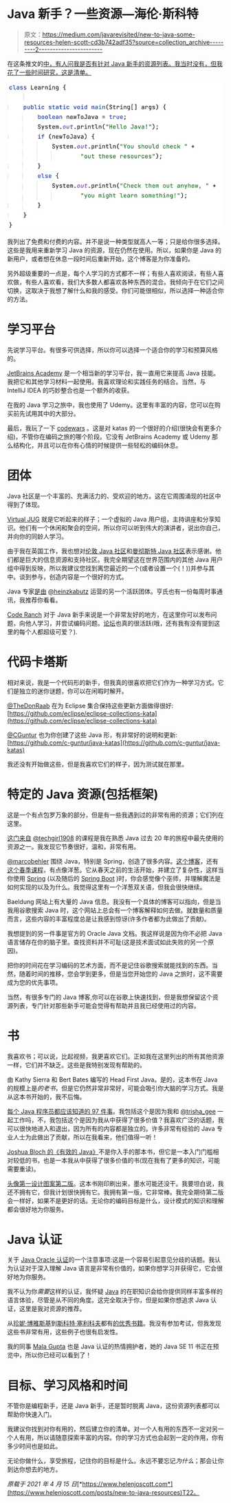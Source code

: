 # Java 新手？一些资源—海伦·斯科特

> 原文：<https://medium.com/javarevisited/new-to-java-some-resources-helen-scott-cd3b742adf35?source=collection_archive---------2----------------------->

在这条推文的[中，有人问我是否有针对 Java 新手的资源列表。我当时没有，但我花了一些时间研究，这是清单。](https://twitter.com/helenjoscott/status/1372477062263496704?s=21)

[![](img/2ad2242669e49de2a9610dee3f33c99a.png)](https://javarevisited.blogspot.com/2018/07/top-5-websites-to-learn-coding-in-java.html)

我列出了免费和付费的内容。并不是说一种类型就高人一等；只是给你很多选择。这些是我用来重新学习 Java 的资源，现在仍然在使用。所以，如果你是 Java 的新用户，或者想在休息一段时间后重新开始，这个博客是为你准备的。

另外超级重要的一点是，每个人学习的方式都不一样；有些人喜欢阅读，有些人喜欢做，有些人喜欢看，我们大多数人都喜欢各种东西的混合。我倾向于在它们之间切换，这取决于我想了解什么和我的感受。你们可能很相似，所以选择一种适合你的方法。

# 学习平台

先说学习平台。有很多可供选择，所以你可以选择一个适合你的学习和预算风格的。

[JetBrains Academy](https://www.jetbrains.com/academy/) 是一个相当新的学习平台，我一直用它来提高 Java 技能。我把它和其他学习材料一起使用。我喜欢理论和实践任务的结合。当然，与 IntelliJ IDEA 的巧妙整合也是一个额外的收获。

在我的 Java 学习之旅中，我也使用了 Udemy。这里有丰富的内容，您可以在购买前先试用其中的大部分。

最后，我玩了一下 [codewars](https://www.codewars.com/) 。这是对 katas 的一个很好的介绍(很快会有更多介绍)，不管你在编码之旅的哪个阶段。它没有 JetBrains Academy 或 Udemy 那么结构化，并且可以在你有心情的时候提供一些轻松的编码休息。

# 团体

Java 社区是一个丰富的、充满活力的、受欢迎的地方。这在它周围涌现的社区中得到了体现。

[Virtual JUG](https://virtualjug.com/) 就是它听起来的样子；一个虚拟的 Java 用户组，主持讲座和分享知识。他们有一个休闲和聚会的空间，所以你可以听到伟大的演讲者，说出你自己，并向你的同龄人学习。

由于我在英国工作，我也想对[伦敦 Java 社区](https://twitter.com/ljcjug)和[曼彻斯特 Java 社区](https://twitter.com/mcrjava)表示感谢。他们都是巨大的信息资源和支持社区。我完全期望这在世界范围内的其他 Java 用户组中得到反映，所以我建议您找到离您最近的一个(或者设置一个(！))并参与其中。谈到参与，创造内容是一个很好的方式。

Java 专家[是由](https://www.javaspecialists.eu/) [@heinzkabutz](https://twitter.com/heinzkabutz) 运营的另一个活跃团体。亨氏也有一份每周时事通讯，我推荐你看看。

[Code Ranch](https://coderanch.com/) 对于 Java 新手来说是一个非常友好的地方，在这里你可以发布问题，向他人学习，并尝试编码问题。[论坛](https://coderanch.com/forums/c/1/java)也真的很活跃(哦，还有我有没有提到这里的每个人都超级可爱？).

# 代码卡塔斯

相对来说，我是一个代码形的新手，但我真的很喜欢把它们作为一种学习方式。它们是独立的迷你谜题，你可以在闲暇时解开。

[@TheDonRaab](https://twitter.com/thedonraab) 在为 Eclipse 集合保持这些更新方面做得很好:[https://github.com/eclipse/eclipse-collections-kata](https://github.com/eclipse/eclipse-collections-kata)

[@CGuntur](https://twitter.com/CGuntur) 也为你创建了这些 Java 形，有非常好的说明和更新:[https://github.com/c-guntur/java-katas](https://github.com/c-guntur/java-katas)

我还没有开始做这些，但是我喜欢它们的样子，因为测试就在那里。

# 特定的 Java 资源(包括框架)

这是一个有点包罗万象的部分，但是有一些我遇到过的非常有用的资源；它们列在这里。

[这门来自](https://angiejones.tech/free-java-course-test-automation/) [@techgirl1908](https://twitter.com/techgirl1908) 的课程是我在熟悉 Java 过去 20 年的旅程中最先使用的资源之一。我发现它节奏很好，温和，非常有用。

[@marcobehler](https://twitter.com/marcobehler) 围绕 Java，特别是 Spring，创造了很多内容。[这个博客](https://www.marcobehler.com/guides/spring-framework)，还有[这个春季课程](https://www.marcobehler.com/courses/spring-professional)，有点像洋葱。它从春天之前的生活开始，并建立了复杂性，这样当你使用 [Spring](/javarevisited/10-best-spring-framework-books-for-java-developers-360284c37036) (以及随后的 [Spring Boot](/javarevisited/top-10-courses-to-learn-spring-boot-in-2020-best-of-lot-6ffce88a1b6e) )时，你会感觉像个巫师，并理解魔法是如何实现的以及为什么。我觉得这里有一个洋葱双关语，但我会很快继续。

Baeldung 网站上有大量的 Java 信息。我没有一个具体的博客可以指向，但是当我用谷歌搜索 Java 时，这个网站上总会有一个博客解释如何去做。就数量和质量而言，这些内容的丰富程度总是让我感到惊讶(许多作者都为此做出了贡献)。

我想提到的另一件事是官方的 Oracle Java 文档。我这样说是因为你不必把 Java 语言储存在你的脑子里。查找资料并不可耻(这是技术面试如此失败的另一个原因)。

把你的时间花在学习编码的艺术方面，而不是记住谷歌搜索就能找到的东西。当然，随着时间的推移，您会学到更多，但是当您开始您的 Java 之旅时，这不需要成为您的优先事项。

当然，有很多专门的 Java 博客,你可以在谷歌上快速找到，但是我想保留这个资源列表，专门针对那些新手可能会觉得有帮助并且我已经使用过的内容。

# 书

我喜欢书；可以说，比起视频，我更喜欢它们。正如我在这里列出的所有其他资源一样，它们并不缺乏。这些是我特别发现有帮助的。

由 Kathy Sierra 和 Bert Bates 编写的 Head First Java。是的，这本书在 Java 的规模上是*的老书*，但是它仍然非常非常好，可能会吸引你大脑的学习方式。我是从这本书开始的，我不后悔。

[每个 Java 程序员都应该知道的 97 件事](https://www.amazon.co.uk/Things-Every-Java-Programmer-Should-ebook/dp/B088P8GV8X/ref=sr_1_1?dchild=1&keywords=97+things+java&qid=1617782728&sr=8-1)。我包括这个是因为我和 [@trisha_gee](https://twitter.com/trisha_gee) 一起工作吗，不，我包括这个是因为我从中获得了很多价值？我喜欢广泛的话题，我可以很快地进入和退出，因为所有的内容都是独立的。许多非常有经验的 Java 专业人士为此做出了贡献，所以在我看来，他们值得一听！

[Joshua Bloch 的《有效的 Java》](https://www.amazon.co.uk/Effective-Java-Joshua-Bloch/dp/0134685997/ref=sr_1_4?dchild=1&keywords=java&qid=1617782657&sr=8-4)不是你入手的那本书，但它是一本入门门槛相对较低的书，也是一本我从中获得了很多价值的书(现在我有了更多的知识，可能需要重读)。

[头像第一设计图案第二版](https://www.amazon.co.uk/Head-First-Design-Patterns-Object-Oriented/dp/149207800X/ref=sr_1_1?dchild=1&keywords=head+first+design+patterns&qid=1617782892&sr=8-1)。这本书刚印刷出来，墨水可能还没干。我要坦白说，我还不拥有它，但我计划很快拥有它。我拥有第一版，它非常棒。我完全期待第二版会一样好，如果不是更好的话。无论你的编码目标是什么，设计模式的知识和理解都会很好地为你服务。

# Java 认证

关于 [Java Oracle 认证](/javarevisited/10-best-it-certifications-for-java-developers-5b4a78e3605d)的一个注意事项:这是一个容易引起意见分歧的话题。我认为认证对于深入理解 Java 语言是非常有价值的，如果你想学习并获得它，它会很好地为你服务。

我不认为你*需要*这样的认证，我怀疑 [Java](/javarevisited/10-best-hands-on-courses-to-learn-programming-with-java-python-and-javascript-53539498fd52) 的在职知识会给你提供同样丰富多样的语言体验，尽管是从不同的角度。这完全取决于你，但是如果你想追求 Java 认证，这里是我对资源的推荐。

从[珍妮·博雅斯基](https://twitter.com/jeanneboyarsky)到[斯科特·塞利科夫](https://twitter.com/scottselikoff)都有[的优秀书籍](https://www.amazon.co.uk/Oracle-Certified-Professional-Developer-Complete/dp/1119619130/ref=sr_1_6?dchild=1&keywords=Exam+1Z0-816&qid=1617727785&sr=8-6)。我没有参加考试，但我发现这些书非常有用，这些例子也很有启发性。

我的同事 [Mala Gupta](https://twitter.com/emalagupta) 也是 Java 认证的热情拥护者，她的 Java SE 11 书正在预览中，所以你已经可以看到了！

# 目标、学习风格和时间

不管你是编程新手，还是 Java 新手，还是暂时脱离 Java，这份资源列表都可以帮助你快速入门。

我建议你找到对你有用的，然后建立你的清单。对一个人有用的东西不一定对另一个人有用，所以请随意探索丰富的内容。你的学习方式也会起到一定的作用，你有多少时间也是如此。

无论你做什么，享受旅程，记住你的目标是什么。永远不要忘记*为什么*；那会让你到达你想去的地方。

*原载于 2021 年 4 月 15 日*[*https://www.helenjoscott.com*](https://www.helenjoscott.com/posts/new-to-java-resources)T22。